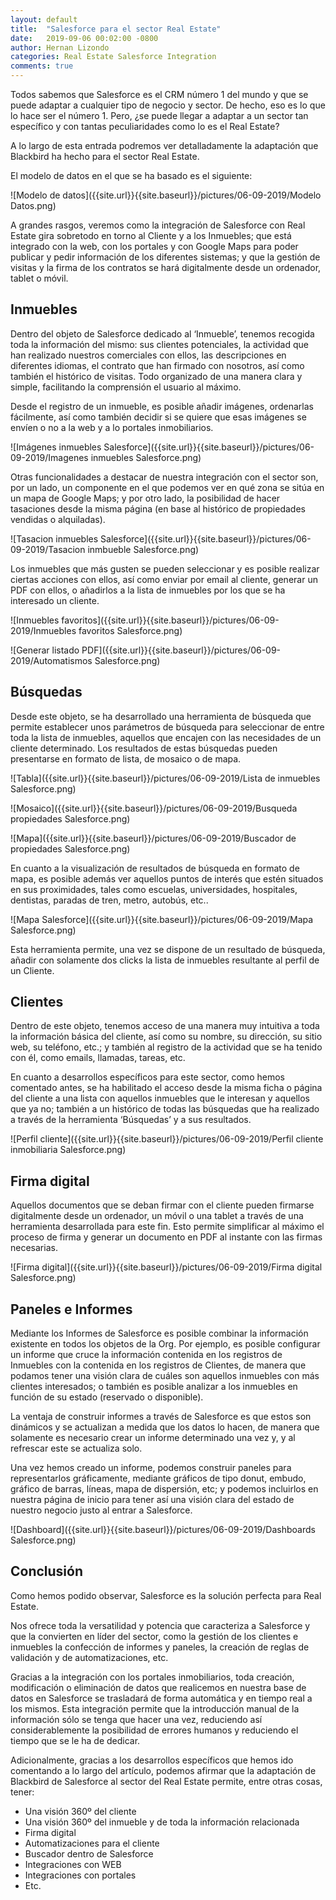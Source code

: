 ```yaml
---
layout: default
title:  "Salesforce para el sector Real Estate"
date:   2019-09-06 00:02:00 -0800
author: Hernan Lizondo
categories: Real Estate Salesforce Integration
comments: true
---
```


Todos sabemos que Salesforce es el CRM número 1 del mundo y que se puede adaptar a cualquier tipo de negocio y sector. De hecho, eso es lo que lo hace ser el número 1. Pero, ¿se puede llegar a adaptar a un sector tan específico y con tantas peculiaridades como lo es el Real Estate?

A lo largo de esta entrada podremos ver detalladamente la adaptación que Blackbird ha hecho para el sector Real Estate. 

El modelo de datos en el que se ha basado es el siguiente:

![Modelo de datos]({{site.url}}{{site.baseurl}}/pictures/06-09-2019/Modelo Datos.png)

A grandes rasgos, veremos como la integración de Salesforce con Real Estate gira sobretodo en torno al Cliente y a los Inmuebles; que está integrado con la web, con los portales y con Google Maps para poder publicar y pedir información de los diferentes sistemas; y que la gestión de visitas y la firma de los contratos se hará digitalmente desde un ordenador, tablet o móvil.

## Inmuebles

Dentro del objeto de Salesforce dedicado al ‘Inmueble’, tenemos recogida toda la información del mismo: sus clientes potenciales, la actividad que han realizado nuestros comerciales con ellos, las descripciones en diferentes idiomas, el contrato que han firmado con nosotros, así como también el histórico de visitas. Todo organizado de una manera clara y simple, facilitando la comprensión el usuario al máximo.

Desde el registro de un inmueble, es posible añadir imágenes, ordenarlas fácilmente, así como también decidir si se quiere que esas imágenes se envíen o no a la web y a lo portales inmobiliarios.

![Imágenes inmuebles Salesforce]({{site.url}}{{site.baseurl}}/pictures/06-09-2019/Imagenes inmuebles Salesforce.png)

Otras funcionalidades a destacar de nuestra integración con el sector son, por un lado, un componente en el que podemos ver en qué zona se sitúa en un mapa de Google Maps; y por otro lado, la posibilidad de hacer tasaciones desde la misma página (en base al histórico de propiedades vendidas o alquiladas).

![Tasacion inmuebles Salesforce]({{site.url}}{{site.baseurl}}/pictures/06-09-2019/Tasacion inmbueble Salesforce.png)

Los inmuebles que más gusten se pueden seleccionar y es posible realizar ciertas acciones con ellos, así como enviar por email al cliente, generar un PDF con ellos, o añadirlos a la lista de inmuebles por los que se ha interesado un cliente.

![Inmuebles favoritos]({{site.url}}{{site.baseurl}}/pictures/06-09-2019/Inmuebles favoritos Salesforce.png)

![Generar listado PDF]({{site.url}}{{site.baseurl}}/pictures/06-09-2019/Automatismos Salesforce.png)

## Búsquedas

Desde este objeto, se ha desarrollado una herramienta de búsqueda que permite establecer unos parámetros de búsqueda para seleccionar de entre toda la lista de inmuebles, aquellos que encajen con las necesidades de un cliente determinado. Los resultados de estas búsquedas pueden presentarse en formato de lista, de mosaico o de mapa.

![Tabla]({{site.url}}{{site.baseurl}}/pictures/06-09-2019/Lista de inmuebles Salesforce.png)

![Mosaico]({{site.url}}{{site.baseurl}}/pictures/06-09-2019/Busqueda propiedades Salesforce.png)

![Mapa]({{site.url}}{{site.baseurl}}/pictures/06-09-2019/Buscador de propiedades Salesforce.png)

En cuanto a la visualización de resultados de búsqueda en formato de mapa, es posible además ver aquellos puntos de interés que estén situados en sus proximidades, tales como escuelas, universidades, hospitales, dentistas, paradas de tren, metro, autobús, etc..

![Mapa Salesforce]({{site.url}}{{site.baseurl}}/pictures/06-09-2019/Mapa Salesforce.png)

Esta herramienta permite, una vez se dispone de un resultado de búsqueda, añadir con solamente dos clicks la lista de inmuebles resultante al perfil de un Cliente.

## Clientes

Dentro de este objeto, tenemos acceso de una manera muy intuitiva a toda la información básica del cliente, así como su nombre, su dirección, su sitio web, su teléfono, etc.; y también al registro de la actividad que se ha tenido con él, como emails, llamadas, tareas, etc.

En cuanto a desarrollos específicos para este sector, como hemos comentado antes, se ha habilitado el acceso desde la misma ficha o página del cliente a una lista con aquellos inmuebles que le interesan y aquellos que ya no; también a un histórico de todas las búsquedas que ha realizado a través de la herramienta ‘Búsquedas’ y a sus resultados.

![Perfil cliente]({{site.url}}{{site.baseurl}}/pictures/06-09-2019/Perfil cliente inmobiliaria Salesforce.png)

## Firma digital

Aquellos documentos que se deban firmar con el cliente pueden firmarse digitalmente desde un ordenador, un móvil o una tablet a través de una herramienta desarrollada para este fin. Esto permite simplificar al máximo el proceso de firma y generar un documento en PDF al instante con las firmas necesarias.

![Firma digital]({{site.url}}{{site.baseurl}}/pictures/06-09-2019/Firma digital Salesforce.png)

## Paneles e Informes

Mediante los Informes de Salesforce es posible combinar la información existente en todos los objetos de la Org. Por ejemplo, es posible configurar un informe que cruce la información contenida en los registros de Inmuebles con la contenida en los registros de Clientes, de manera que podamos tener una visión clara de cuáles son aquellos inmuebles con más clientes interesados; o también es posible analizar a los inmuebles en función de su estado (reservado o disponible). 

La ventaja de construir informes a través de Salesforce es que estos son dinámicos y se actualizan a medida que los datos lo hacen, de manera que solamente es necesario crear un informe determinado una vez y, y al refrescar este se actualiza solo.

Una vez hemos creado un informe, podemos construir paneles para representarlos gráficamente, mediante gráficos de tipo donut, embudo, gráfico de barras, líneas, mapa de dispersión, etc; y podemos incluirlos en nuestra página de inicio para tener así una visión clara del estado de nuestro negocio justo al entrar a Salesforce.

![Dashboard]({{site.url}}{{site.baseurl}}/pictures/06-09-2019/Dashboards Salesforce.png)

## Conclusión

Como hemos podido observar, Salesforce es la solución perfecta para Real Estate. 

Nos ofrece toda la versatilidad y potencia que caracteriza a Salesforce y que la convierten en líder del sector, como la gestión de los clientes e inmuebles la confección de informes y paneles, la creación de reglas de validación y de automatizaciones, etc.

Gracias a la integración con los portales inmobiliarios, toda creación, modificación o eliminación de datos que realicemos en nuestra base de datos en Salesforce se trasladará de forma automática y en tiempo real a los mismos. Esta integración permite que la introducción manual de la información sólo se tenga que hacer una vez, reduciendo así considerablemente la posibilidad de errores humanos y reduciendo el tiempo que se le ha de dedicar.

Adicionalmente, gracias a los desarrollos específicos que hemos ido comentando a lo largo del artículo, podemos afirmar que la adaptación de Blackbird de Salesforce al sector del Real Estate permite, entre otras cosas, tener:
- Una visión 360º del cliente
- Una visión 360º del inmueble y de toda la información relacionada
- Firma digital
- Automatizaciones para el cliente
- Buscador dentro de Salesforce
- Integraciones con WEB
- Integraciones con portales
- Etc.
